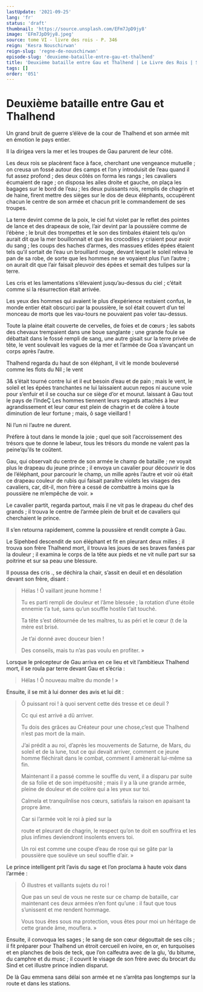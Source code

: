 ```yaml
---
lastUpdate: '2021-09-25'
lang: 'fr'
status: 'draft'
thumbnail: 'https://source.unsplash.com/EFm7JpD9jy8'
image: 'EFm7JpD9jy8.jpeg'
source: tome VI - livre des rois - P. 346
reign: 'Kesra Nouschirwan'
reign-slug: 'regne-de-nouschirwan'
episode-slug: 'deuxieme-bataille-entre-gau-et-thalhend'
title: 'Deuxième bataille entre Gau et Thalhend | Le Livre des Rois | Shâhnâmeh'
tags: []
order: '051'
---
```


<!-- LTeX: language=fr -->

# Deuxième bataille entre Gau et Thalhend

Un grand bruit de guerre s’élève de la cour de Thalhend et son armée mit en émotion le pays entier.

Il la dirigea vers la mer et les troupes de Gau parurent de leur côté.

Les deux rois se placèrent face à face, cherchant une vengeance mutuelle ; on creusa un fossé autour des camps et l’on y introduisit de l’eau quand il fut assez profond ; des deux côtés on forma les rangs ; les cavaliers écumaient de rage ; on disposa les ailes droite et gauche, on plaça les bagages sur le bord de l’eau ; les deux puissants rois, remplis de chagrin et de haine, firent mettre des sièges sur le dos de deux éléphants, occupèrent chacun le centre de son armée et chacun prit le commandement de ses troupes.

La terre devint comme de la poix, le ciel fut violet par le reflet des pointes de lance et des drapeaux de soie, l’air devint par la poussière comme de l’ébène ; le bruit des trompettes et le son des timbales étaient tels qu’on aurait dit que la mer bouillonnait et que les crocodiles y criaient pour avoir du sang ; les coups des haches d’armes, des massues etîdes épées étaient tels qu’il sortait de l’eau un brouillard rouge, devant lequel le soleil releva le pan de sa robe, de sorte que les hommes ne se voyaient plus l’un l’autre ; on aurait dit que l’air faisait pleuvoir des épées et semait des tulipes sur la terre.

Les cris et les lamentations s’élevaient jusqu’au-dessus du ciel ; c’était comme si la résurrection était arrivée.

Les yeux des hommes qui avaient le plus d’expérience restaient confus, le monde entier était obscurci par la poussière, le sol était couvert d’un tel monceau de morts que les vau-tours ne pouvaient pas voler tau-dessus.

Toute la plaine était couverte de cervelles, de foies et de cœurs ; les sabots des chevaux trempaient dans une boue sanglante ; une grande foule se débattait dans le fossé rempli de sang, une autre gisait sur la terre privée de tête, le vent soulevait les vagues de la mer et l’armée de Goa s’avançant un corps après l’autre.

Thalhend regarda du haut de son éléphant, il vit le monde bouleversé comme les flots du Nil ; le vent

3& s’était tourné contre lui et il eut besoin d’eau et de pain ; mais le vent, le soleil et les épées tranchantes ne lui laissaient aucun repos ni aucune voie pour s’enfuir et il se coucha sur ce siège d’or et mourut. laissant à Gau tout le pays de l’IndeÇ Les hommes tiennent leurs regards attachés à leur agrandissement et leur cœur est plein de chagrin et de colère à toute diminution de leur fortune ; mais, ô sage vieillard !

Ni l’un ni l’autre ne durent.

Préfère à tout dans le monde la joie ; quel que soit l’accroissement des trésors que te donne le labeur, tous les trésors du monde ne valent pas la peine’qu’ils te coûtent.

Gau, qui observait du centre de son armée le champ de bataille ; ne voyait plus le drapeau du jeune prince ; il envoya un cavalier pour découvrir le dos de l’éléphant, pour parcourir le champ, un mille après l’autre et voir où était ce drapeau couleur de rubis qui faisait paraître violets les visages des cavaliers, car, dit-il, mon frère a cessé de combattre à moins que la poussière ne m’empêche de voir. »

Le cavalier partit, regarda partout, mais il ne vit pas le drapeau du chef des grands ; il trouva le centre de l’armée plein de bruit et de cavaliers qui cherchaient le prince.

Il s’en retourna rapidement, comme la poussière et rendit compte à Gau.

Le Sipehbed descendit de son éléphant et fit en pleurant deux milles ; il trouva son frère Thalhend mort, il trouva les joues de ses braves fanées par la douleur ; il examina le corps de la tête aux pieds et ne vit nulle part sur sa poitrine et sur sa peau une blessure.

Il poussa des cris ., se déchira la chair, s’assit en deuil et en désolation devant son frère, disant :

> Hélas ! Ô vaillant jeune homme !
>
> Tu es parti rempli de douleur et l’âme blessée ; la rotation d’une étoile ennemie t’a tué, sans qu’un souffle hostile t’ait touché.
>
> Ta tête s’est détournée de tes maîtres, tu as péri et le cœur
(t de la mère est brisé.
>
> Je t’ai donné avec douceur bien !
>
> Des conseils, mais tu n’as pas voulu en profiter. »

Lorsque le précepteur de Gau arriva en ce lieu et vit l’ambitieux Thalhend mort, il se roula par terre devant Gau et s’écria :

> Hélas ! Ô nouveau maître du monde ! »

Ensuite, il se mit à lui donner des avis et lui dit :

> Ô puissant roi ! à quoi servent cette dés tresse et ce deuil ?
>
> Cc qui est arrivé a dû arriver.
>
> Tu dois des grâces au Créateur pour une chose,c’est que Thalhend n’est pas mort de la main.
>
> J’ai prédit a au roi, d’après les mouvements de Saturne, de Mars, du soleil et de la lune, tout ce qui devait arriver, comment ce jeune homme fléchirait dans le combat, comment il amènerait lui-même sa fin.
>
> Maintenant il a passé comme le souffle du vent, il a disparu par suite de sa folie et de son impétuosité ; mais il y a là une grande armée, pleine de douleur et de colère qui a les yeux sur toi.
>
> Calmela et tranquilnlise nos cœurs, satisfais la raison en apaisant ta propre âme.
>
> Car si l’armée voit le roi à pied sur la
>
> route et pleurant de chagrin, le respect qu’on te doit en souffrira et les plus infimes deviendront insolents envers toi.
>
> Un roi est comme une coupe d’eau de rose qui se gâte par la poussière que soulève un seul souffle d’air. »

Le prince intelligent prit l’avis du sage et l’on proclama à haute voix dans l’armée :

> Ô illustres et vaillants sujets du roi !
>
> Que pas un seul de vous ne reste sur ce champ de bataille, car maintenant ces deux armées n’en font qu’une : il faut que tous s’unissent et me rendent hommage.
>
> Vous tous êtes sous ma protection, vous êtes pour moi un héritage de cette grande âme, mouflera. »

Ensuite, il convoqua les sages ; le sang de son cœur dégouttait de ses cils ; il fit préparer pour Thalhend un étroit cercueil en ivoire, en or, en turquoises et en planches de bois de teck, que l’on calfeutra avec de la glu,
’du bitume, du camphre et du musc ; il couvrit le visage de son frère avec du brocart du Sind et cet illustre prince indien disparut.

De là Gau emmena sans délai son armée et ne s’arrêta pas longtemps sur la route et dans les stations.
